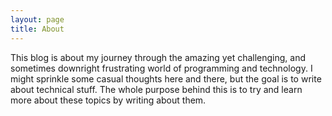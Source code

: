 ```yaml
---
layout: page
title: About
---
```


This blog is about my journey through the amazing yet challenging, and sometimes downright frustrating world of programming and technology. I might sprinkle some casual thoughts here and there, but the goal is to write about technical stuff. The whole purpose behind this is to try and learn more about these topics by writing about them.
